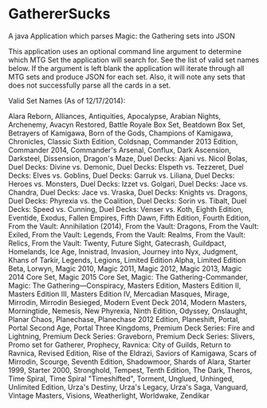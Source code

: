 GathererSucks
=============

A java Application which parses Magic: the Gathering sets into JSON

This application uses an optional command line argument to determine which MTG Set the application will search for. See the list of valid set names below. If the argument is left blank the application will iterate through all MTG sets and produce JSON for each set. Also, it will note any sets that does not successfully parse all the cards in a set.

Valid Set Names (As of 12/17/2014):

Alara Reborn, Alliances, Antiquities, Apocalypse, Arabian Nights, Archenemy, Avacyn Restored, Battle Royale Box Set, Beatdown Box Set, Betrayers of Kamigawa, Born of the Gods, Champions of Kamigawa, Chronicles, Classic Sixth Edition, Coldsnap, Commander 2013 Edition, Commander 2014, Commander's Arsenal, Conflux, Dark Ascension, Darksteel, Dissension, Dragon's Maze, Duel Decks: Ajani vs. Nicol Bolas, Duel Decks: Divine vs. Demonic, Duel Decks: Elspeth vs. Tezzeret, Duel Decks: Elves vs. Goblins, Duel Decks: Garruk vs. Liliana, Duel Decks: Heroes vs. Monsters, Duel Decks: Izzet vs. Golgari, Duel Decks: Jace vs. Chandra, Duel Decks: Jace vs. Vraska, Duel Decks: Knights vs. Dragons, Duel Decks: Phyrexia vs. the Coalition, Duel Decks: Sorin vs. Tibalt, Duel Decks: Speed vs. Cunning, Duel Decks: Venser vs. Koth, Eighth Edition, Eventide, Exodus, Fallen Empires, Fifth Dawn, Fifth Edition, Fourth Edition, From the Vault: Annihilation (2014), From the Vault: Dragons, From the Vault: Exiled, From the Vault: Legends, From the Vault: Realms, From the Vault: Relics, From the Vault: Twenty, Future Sight, Gatecrash, Guildpact, Homelands, Ice Age, Innistrad, Invasion, Journey into Nyx, Judgment, Khans of Tarkir, Legends, Legions, Limited Edition Alpha, Limited Edition Beta, Lorwyn, Magic 2010, Magic 2011, Magic 2012, Magic 2013, Magic 2014 Core Set, Magic 2015 Core Set, Magic: The Gathering-Commander, Magic: The Gathering—Conspiracy, Masters Edition, Masters Edition II, Masters Edition III, Masters Edition IV, Mercadian Masques, Mirage, Mirrodin, Mirrodin Besieged, Modern Event Deck 2014, Modern Masters, Morningtide, Nemesis, New Phyrexia, Ninth Edition, Odyssey, Onslaught, Planar Chaos, Planechase, Planechase 2012 Edition, Planeshift, Portal, Portal Second Age, Portal Three Kingdoms, Premium Deck Series: Fire and Lightning, Premium Deck Series: Graveborn, Premium Deck Series: Slivers, Promo set for Gatherer, Prophecy, Ravnica: City of Guilds, Return to Ravnica, Revised Edition, Rise of the Eldrazi, Saviors of Kamigawa, Scars of Mirrodin, Scourge, Seventh Edition, Shadowmoor, Shards of Alara, Starter 1999, Starter 2000, Stronghold, Tempest, Tenth Edition, The Dark, Theros, Time Spiral, Time Spiral "Timeshifted", Torment, Unglued, Unhinged, Unlimited Edition, Urza's Destiny, Urza's Legacy, Urza's Saga, Vanguard, Vintage Masters, Visions, Weatherlight, Worldwake, Zendikar


